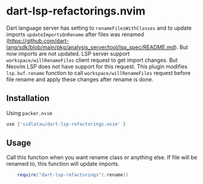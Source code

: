 # dart-lsp-refactorings.nvim

Dart language server has setting to `renameFilesWithClasses` and to update imports `updateImportsOnRename` after files was renamed (https://github.com/dart-lang/sdk/blob/main/pkg/analysis_server/tool/lsp_spec/README.md). But now imports are not updated. LSP server support `workspace/willRenameFiles` client request to get import changes. But Neovim LSP does not have support for this request. This plugin modifies `lsp.buf.rename` function to call `workspace/willRenameFiles` request before file rename and apply these changes after rename is done.

## Installation

Using `packer.nvim`

```lua
use {'sidlatau/dart-lsp-refactorings.nvim' }
```

## Usage

Call this function when you want rename class or anything else. If file will be renamed to, this function will update imports.

```lua
    require("dart-lsp-refactorings").rename()

```
